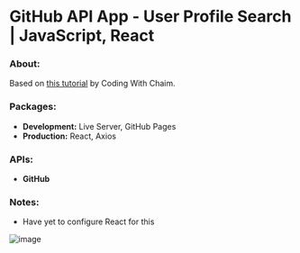 # GitHub API App - User Profile Search | JavaScript, React

### About:
 Based on [this tutorial](https://www.youtube.com/watch?v=QSzTx2y-Wys&t=48s&ab_channel=CodingWithChaim) by Coding With Chaim.

### Packages:
- **Development:** Live Server, GitHub Pages
- **Production:** React, Axios

### APIs:
- **GitHub**

### Notes:
- Have yet to configure React for this 

![image](https://github.com/kalafriz/fsd-roadmap/assets/80020511/d69436e4-8937-4ad9-af7b-29863e1500f8)
